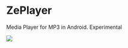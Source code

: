 # ZePlayer
Media Player for MP3 in Android. Experimental

<image src="https://github.com/jez07jsb/ZePlayer/preview.png" />
